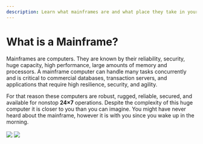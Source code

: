```yaml
---
description: Learn what mainframes are and what place they take in your daily life.
---
```


# What is a Mainframe?

Mainframes are computers. They are known by their reliability, security, huge capacity, high performance, large amounts of memory and processors.  A mainframe computer can handle many tasks concurrently and is critical to commercial databases, transaction servers, and applications that require high resilience, security, and agility.&#x20;

For that reason these computers are robust, rugged, reliable, secured, and available for nonstop **24×7** operations. Despite the complexity of this huge computer it is closer to you than you can imagine. You might have never heard about the mainframe, however it is with you since you wake up in the morning. \
\
![](../.gitbook/assets/Mainframe\_1\_3D.png)  ![](../.gitbook/assets/Mainframe\_2\_3D.png) &#x20;
